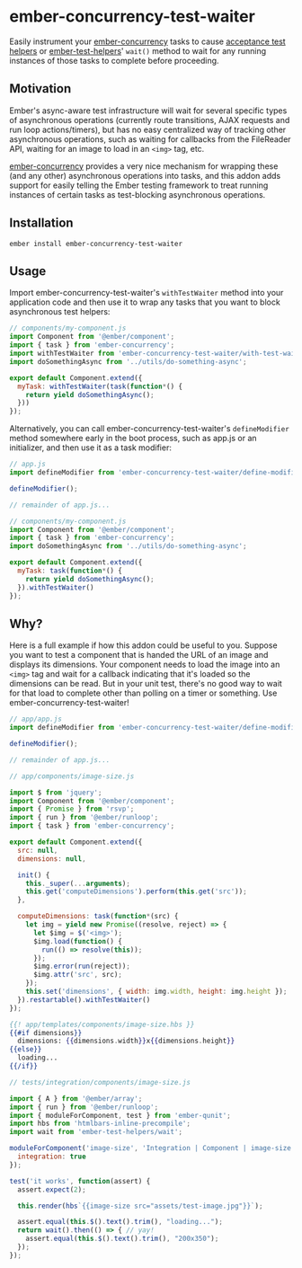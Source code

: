 # ember-concurrency-test-waiter

Easily instrument your [ember-concurrency](http://ember-concurrency.com) tasks to cause
[acceptance test helpers](https://guides.emberjs.com/v2.11.0/testing/acceptance/)
or [ember-test-helpers](https://github.com/emberjs/ember-test-helpers)' `wait()` method to wait for any
running instances of those tasks to complete before proceeding.

## Motivation

Ember's async-aware test infrastructure will wait for several specific types of asynchronous operations
(currently route transitions, AJAX requests and run loop actions/timers), but has no easy centralized
way of tracking other asynchronous operations, such as waiting for callbacks from the FileReader API,
waiting for an image to load in an `<img>` tag, etc.

[ember-concurrency](http://ember-concurrency.com) provides a very nice mechanism for wrapping these
(and any other) asynchronous operations into tasks, and this addon adds support for easily telling the
Ember testing framework to treat running instances of certain tasks as test-blocking asynchronous
operations.

## Installation

`ember install ember-concurrency-test-waiter`

## Usage

Import ember-concurrency-test-waiter's `withTestWaiter` method into your application code and then
use it to wrap any tasks that you want to block asynchronous test helpers:

```javascript
// components/my-component.js
import Component from '@ember/component';
import { task } from 'ember-concurrency';
import withTestWaiter from 'ember-concurrency-test-waiter/with-test-waiter';
import doSomethingAsync from '../utils/do-something-async';

export default Component.extend({
  myTask: withTestWaiter(task(function*() {
    return yield doSomethingAsync();
  }))
});
```

Alternatively, you can call ember-concurrency-test-waiter's `defineModifier` method somewhere early
in the boot process, such as app.js or an initializer, and then use it as a task modifier:

```javascript
// app.js
import defineModifier from 'ember-concurrency-test-waiter/define-modifier';

defineModifier();

// remainder of app.js...
```

```javascript
// components/my-component.js
import Component from '@ember/component';
import { task } from 'ember-concurrency';
import doSomethingAsync from '../utils/do-something-async';

export default Component.extend({
  myTask: task(function*() {
    return yield doSomethingAsync();
  }).withTestWaiter()
});
```

## Why?

Here is a full example if how this addon could be useful to you. Suppose you want to test a component
that is handed the URL of an image and displays its dimensions. Your component needs to load the image
into an `<img>` tag and wait for a callback indicating that it's loaded so the dimensions can be read.
But in your unit test, there's no good way to wait for that load to complete other than polling on a
timer or something. Use ember-concurrency-test-waiter!

```javascript
// app/app.js
import defineModifier from 'ember-concurrency-test-waiter/define-modifier';

defineModifier();

// remainder of app.js...
```

```javascript
// app/components/image-size.js

import $ from 'jquery';
import Component from '@ember/component';
import { Promise } from 'rsvp';
import { run } from '@ember/runloop';
import { task } from 'ember-concurrency';

export default Component.extend({
  src: null,
  dimensions: null,

  init() {
    this._super(...arguments);
    this.get('computeDimensions').perform(this.get('src'));
  },

  computeDimensions: task(function*(src) {
    let img = yield new Promise((resolve, reject) => {
      let $img = $('<img>');
      $img.load(function() {
        run(() => resolve(this));
      });
      $img.error(run(reject));
      $img.attr('src', src);
    });
    this.set('dimensions', { width: img.width, height: img.height });
  }).restartable().withTestWaiter()
});
```

```handlebars
{{! app/templates/components/image-size.hbs }}
{{#if dimensions}}
  dimensions: {{dimensions.width}}x{{dimensions.height}}
{{else}}
  loading...
{{/if}}
```

```javascript
// tests/integration/components/image-size.js

import { A } from '@ember/array';
import { run } from '@ember/runloop';
import { moduleForComponent, test } from 'ember-qunit';
import hbs from 'htmlbars-inline-precompile';
import wait from 'ember-test-helpers/wait';

moduleForComponent('image-size', 'Integration | Component | image-size', {
  integration: true
});

test('it works', function(assert) {
  assert.expect(2);

  this.render(hbs`{{image-size src="assets/test-image.jpg"}}`);

  assert.equal(this.$().text().trim(), "loading...");
  return wait().then(() => { // yay!
    assert.equal(this.$().text().trim(), "200x350");
  });
});
```

